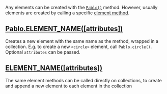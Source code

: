 Any elements can be created with the [`Pablo()`](/api/pablo/) method. However, usually elements are created by calling a specific [element method](/api/elements/).


## [Pablo.ELEMENT_NAME(\[attributes\])](/api/elements/)

Creates a new element with the same name as the method, wrapped in a collection. E.g. to create a new `<circle>` element, call `Pablo.circle()`. Optional `attributes` can be passed.


## [ELEMENT_NAME(\[attributes\])](/api/elements/#ELEMENT_NAME-attributes)

The same element methods can be called directly on collections, to create and append a new element to each element in the collection
